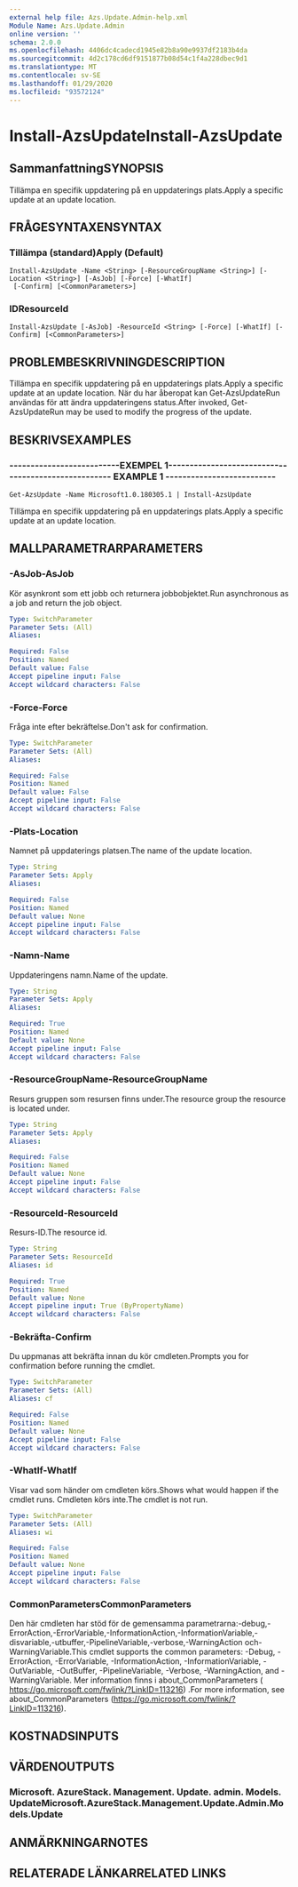 ```yaml
---
external help file: Azs.Update.Admin-help.xml
Module Name: Azs.Update.Admin
online version: ''
schema: 2.0.0
ms.openlocfilehash: 4406dc4cadecd1945e82b8a90e9937df2183b4da
ms.sourcegitcommit: 4d2c178cd6df9151877b08d54c1f4a228dbec9d1
ms.translationtype: MT
ms.contentlocale: sv-SE
ms.lasthandoff: 01/29/2020
ms.locfileid: "93572124"
---
```

# <span data-ttu-id="36959-101">Install-AzsUpdate</span><span class="sxs-lookup"><span data-stu-id="36959-101">Install-AzsUpdate</span></span>

## <span data-ttu-id="36959-102">Sammanfattning</span><span class="sxs-lookup"><span data-stu-id="36959-102">SYNOPSIS</span></span>
<span data-ttu-id="36959-103">Tillämpa en specifik uppdatering på en uppdaterings plats.</span><span class="sxs-lookup"><span data-stu-id="36959-103">Apply a specific update at an update location.</span></span>

## <span data-ttu-id="36959-104">FRÅGESYNTAXEN</span><span class="sxs-lookup"><span data-stu-id="36959-104">SYNTAX</span></span>

### <span data-ttu-id="36959-105">Tillämpa (standard)</span><span class="sxs-lookup"><span data-stu-id="36959-105">Apply (Default)</span></span>
```
Install-AzsUpdate -Name <String> [-ResourceGroupName <String>] [-Location <String>] [-AsJob] [-Force] [-WhatIf]
 [-Confirm] [<CommonParameters>]
```

### <span data-ttu-id="36959-106">ID</span><span class="sxs-lookup"><span data-stu-id="36959-106">ResourceId</span></span>
```
Install-AzsUpdate [-AsJob] -ResourceId <String> [-Force] [-WhatIf] [-Confirm] [<CommonParameters>]
```

## <span data-ttu-id="36959-107">PROBLEMBESKRIVNING</span><span class="sxs-lookup"><span data-stu-id="36959-107">DESCRIPTION</span></span>
<span data-ttu-id="36959-108">Tillämpa en specifik uppdatering på en uppdaterings plats.</span><span class="sxs-lookup"><span data-stu-id="36959-108">Apply a specific update at an update location.</span></span> <span data-ttu-id="36959-109">När du har åberopat kan Get-AzsUpdateRun användas för att ändra uppdateringens status.</span><span class="sxs-lookup"><span data-stu-id="36959-109">After invoked, Get-AzsUpdateRun may be used to modify the progress of the update.</span></span>

## <span data-ttu-id="36959-110">BESKRIVS</span><span class="sxs-lookup"><span data-stu-id="36959-110">EXAMPLES</span></span>

### <span data-ttu-id="36959-111">--------------------------EXEMPEL 1--------------------------</span><span class="sxs-lookup"><span data-stu-id="36959-111">-------------------------- EXAMPLE 1 --------------------------</span></span>
```
Get-AzsUpdate -Name Microsoft1.0.180305.1 | Install-AzsUpdate
```

<span data-ttu-id="36959-112">Tillämpa en specifik uppdatering på en uppdaterings plats.</span><span class="sxs-lookup"><span data-stu-id="36959-112">Apply a specific update at an update location.</span></span>

## <span data-ttu-id="36959-113">MALLPARAMETRAR</span><span class="sxs-lookup"><span data-stu-id="36959-113">PARAMETERS</span></span>

### <span data-ttu-id="36959-114">-AsJob</span><span class="sxs-lookup"><span data-stu-id="36959-114">-AsJob</span></span>
<span data-ttu-id="36959-115">Kör asynkront som ett jobb och returnera jobbobjektet.</span><span class="sxs-lookup"><span data-stu-id="36959-115">Run asynchronous as a job and return the job object.</span></span>

```yaml
Type: SwitchParameter
Parameter Sets: (All)
Aliases: 

Required: False
Position: Named
Default value: False
Accept pipeline input: False
Accept wildcard characters: False
```

### <span data-ttu-id="36959-116">-Force</span><span class="sxs-lookup"><span data-stu-id="36959-116">-Force</span></span>
<span data-ttu-id="36959-117">Fråga inte efter bekräftelse.</span><span class="sxs-lookup"><span data-stu-id="36959-117">Don't ask for confirmation.</span></span>

```yaml
Type: SwitchParameter
Parameter Sets: (All)
Aliases: 

Required: False
Position: Named
Default value: False
Accept pipeline input: False
Accept wildcard characters: False
```

### <span data-ttu-id="36959-118">-Plats</span><span class="sxs-lookup"><span data-stu-id="36959-118">-Location</span></span>
<span data-ttu-id="36959-119">Namnet på uppdaterings platsen.</span><span class="sxs-lookup"><span data-stu-id="36959-119">The name of the update location.</span></span>

```yaml
Type: String
Parameter Sets: Apply
Aliases: 

Required: False
Position: Named
Default value: None
Accept pipeline input: False
Accept wildcard characters: False
```

### <span data-ttu-id="36959-120">-Namn</span><span class="sxs-lookup"><span data-stu-id="36959-120">-Name</span></span>
<span data-ttu-id="36959-121">Uppdateringens namn.</span><span class="sxs-lookup"><span data-stu-id="36959-121">Name of the update.</span></span>

```yaml
Type: String
Parameter Sets: Apply
Aliases: 

Required: True
Position: Named
Default value: None
Accept pipeline input: False
Accept wildcard characters: False
```

### <span data-ttu-id="36959-122">-ResourceGroupName</span><span class="sxs-lookup"><span data-stu-id="36959-122">-ResourceGroupName</span></span>
<span data-ttu-id="36959-123">Resurs gruppen som resursen finns under.</span><span class="sxs-lookup"><span data-stu-id="36959-123">The resource group the resource is located under.</span></span>

```yaml
Type: String
Parameter Sets: Apply
Aliases: 

Required: False
Position: Named
Default value: None
Accept pipeline input: False
Accept wildcard characters: False
```

### <span data-ttu-id="36959-124">-ResourceId</span><span class="sxs-lookup"><span data-stu-id="36959-124">-ResourceId</span></span>
<span data-ttu-id="36959-125">Resurs-ID.</span><span class="sxs-lookup"><span data-stu-id="36959-125">The resource id.</span></span>

```yaml
Type: String
Parameter Sets: ResourceId
Aliases: id

Required: True
Position: Named
Default value: None
Accept pipeline input: True (ByPropertyName)
Accept wildcard characters: False
```

### <span data-ttu-id="36959-126">-Bekräfta</span><span class="sxs-lookup"><span data-stu-id="36959-126">-Confirm</span></span>
<span data-ttu-id="36959-127">Du uppmanas att bekräfta innan du kör cmdleten.</span><span class="sxs-lookup"><span data-stu-id="36959-127">Prompts you for confirmation before running the cmdlet.</span></span>

```yaml
Type: SwitchParameter
Parameter Sets: (All)
Aliases: cf

Required: False
Position: Named
Default value: None
Accept pipeline input: False
Accept wildcard characters: False
```

### <span data-ttu-id="36959-128">-WhatIf</span><span class="sxs-lookup"><span data-stu-id="36959-128">-WhatIf</span></span>
<span data-ttu-id="36959-129">Visar vad som händer om cmdleten körs.</span><span class="sxs-lookup"><span data-stu-id="36959-129">Shows what would happen if the cmdlet runs.</span></span>
<span data-ttu-id="36959-130">Cmdleten körs inte.</span><span class="sxs-lookup"><span data-stu-id="36959-130">The cmdlet is not run.</span></span>

```yaml
Type: SwitchParameter
Parameter Sets: (All)
Aliases: wi

Required: False
Position: Named
Default value: None
Accept pipeline input: False
Accept wildcard characters: False
```

### <span data-ttu-id="36959-131">CommonParameters</span><span class="sxs-lookup"><span data-stu-id="36959-131">CommonParameters</span></span>
<span data-ttu-id="36959-132">Den här cmdleten har stöd för de gemensamma parametrarna:-debug,-ErrorAction,-ErrorVariable,-InformationAction,-InformationVariable,-disvariable,-utbuffer,-PipelineVariable,-verbose,-WarningAction och-WarningVariable.</span><span class="sxs-lookup"><span data-stu-id="36959-132">This cmdlet supports the common parameters: -Debug, -ErrorAction, -ErrorVariable, -InformationAction, -InformationVariable, -OutVariable, -OutBuffer, -PipelineVariable, -Verbose, -WarningAction, and -WarningVariable.</span></span> <span data-ttu-id="36959-133">Mer information finns i about_CommonParameters ( https://go.microsoft.com/fwlink/?LinkID=113216) .</span><span class="sxs-lookup"><span data-stu-id="36959-133">For more information, see about_CommonParameters (https://go.microsoft.com/fwlink/?LinkID=113216).</span></span>

## <span data-ttu-id="36959-134">KOSTNADS</span><span class="sxs-lookup"><span data-stu-id="36959-134">INPUTS</span></span>

## <span data-ttu-id="36959-135">VÄRDEN</span><span class="sxs-lookup"><span data-stu-id="36959-135">OUTPUTS</span></span>

### <span data-ttu-id="36959-136">Microsoft. AzureStack. Management. Update. admin. Models. Update</span><span class="sxs-lookup"><span data-stu-id="36959-136">Microsoft.AzureStack.Management.Update.Admin.Models.Update</span></span>

## <span data-ttu-id="36959-137">ANMÄRKNINGAR</span><span class="sxs-lookup"><span data-stu-id="36959-137">NOTES</span></span>

## <span data-ttu-id="36959-138">RELATERADE LÄNKAR</span><span class="sxs-lookup"><span data-stu-id="36959-138">RELATED LINKS</span></span>

